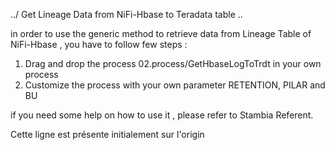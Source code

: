 ../  Get Lineage Data from NiFi-Hbase to Teradata table  \..

in order to use the generic method to retrieve data from Lineage Table of NiFi-Hbase , you have to follow few steps : 
 1) Drag and drop the process 02.process/GetHbaseLogToTrdt in your own process 
 2) Customize the process with your own parameter RETENTION, PILAR and BU
 
 if you need some help on how to use it , please refer to Stambia Referent.
 
 Cette ligne est présente initialement sur l'origin
